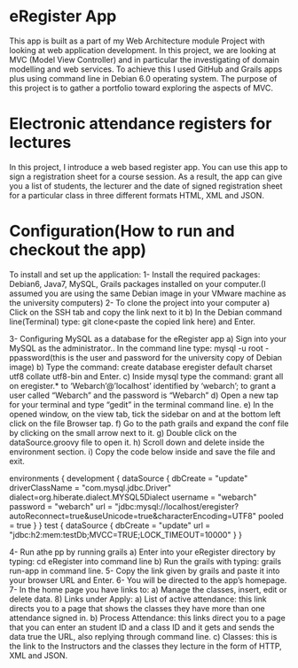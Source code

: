 

eRegister App
=============
This app is built as a part of my Web Architecture module Project with looking at web application development.
In this project, we are looking at MVC (Model View Controller) and in particular the investigating of domain modelling and web services.
To achieve this I used GitHub and Grails apps plus using command line in Debian 6.0 operating system.
The purpose of this project is to gather a portfolio toward exploring the aspects of MVC.

Electronic attendance registers for lectures
============================================
In this project, I introduce a web based register app. You can use this app to sign a registration sheet for a course session. As a result, the app can give you a list of students, the lecturer and the date of signed registration sheet for a particular class in three different formats HTML, XML and JSON.

Configuration(How to run and checkout the app)
=============
To install and set up the application:
1-  Install the required packages: Debian6, Java7, MySQL, Grails packages installed on your computer.(I assumed you are using the same Debian image in your VMware machine as the university computers)
2-	To clone the project into your computer
 a)	Click on the SSH tab and copy the link next to it
 b)	In the Debian command line(Terminal) type: git clone<paste the copied link here) and Enter.

3-	Configuring MySQL as a database for the eRegister app
 a)	Sign into your MySQL as the administrator.. In the command line type: mysql -u root -ppassword(this is the user and password for the university copy of Debian image)
 b)	Type the command: create database eregister default charset utf8 collate utf8-bin and Enter.
 c)	Inside mysql type the command: grant all on eregister.* to ‘Webarch’@’localhost’ identified by ‘webarch’; to grant a user called “Webarch” and the password is “Webarch”
 d)	Open a new tap for your terminal and type “gedit” in the terminal command line.
 e)	In the opened window, on the view tab, tick the sidebar on and at the bottom left click on the file Browser tap.
 f)	Go to the path grails and expand the conf file by clicking on the small arrow next to it.
 g)	Double click on the dataSource.groovy file to open it. 
 h)	Scroll down and delete inside the environment section.
 i)	Copy the code below inside and save the file and exit.

environments {
    development {
        dataSource {
            dbCreate = "update"
	driverClassName = "com.mysql.jdbc.Driver"
	dialect=org.hiberate.dialect.MYSQL5Dialect
	username = "webarch"
	password = "webarch"
	url = "jdbc:mysql://localhost/eregister?autoReconnect=true&useUnicode=true&characterEncoding=UTF8"
	pooled = true
        }
    }
    test {
        dataSource {
            dbCreate = "update"
            url = "jdbc:h2:mem:testDb;MVCC=TRUE;LOCK_TIMEOUT=10000"
        }
    }
 
4-	 Run athe pp by running grails 
 a)           Enter into your eRegister directory by typing: cd eRegister into command line
 b)           Run the grails with typing: grails run-app  in command line.
5-	Copy the link given by grails and paste it into your browser URL and Enter.
6-	You will be directed to the app’s homepage.
7-         In the home page you have links to:
 a)         Manage the classes, insert, edit or delete data.
8)         Links under Apply:
 a)         List of active attendance: this link directs you to a page that shows the classes they have more than one attendance signed in.
 b)         Process Attendance: this links direct you to a page that you can enter an student ID and a class ID and it gets and sends the data true the URL, also replying through command line.
 c)         Classes: this is the link to the Instructors and the classes they lecture in the form of HTTP, XML and JSON.


 
